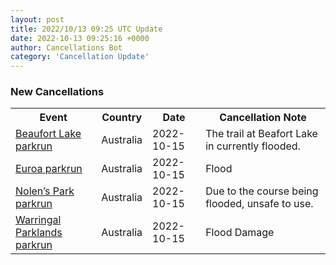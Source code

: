 ```yaml
---
layout: post
title: 2022/10/13 09:25 UTC Update
date: 2022-10-13 09:25:16 +0000
author: Cancellations Bot
category: 'Cancellation Update'
---
```


<h3>New Cancellations</h3>
<div class='hscrollable'>
<table style='width: 100%'>
    <tr>
        <th>Event</th>
        <th>Country</th>
        <th>Date</th>
        <th>Cancellation Note</th>
    </tr>
    <tr>
        <td><a href="https://www.parkrun.com.au/beaufortlake">Beaufort Lake parkrun</a></td>
        <td>Australia</td>
        <td>2022-10-15</td>
        <td>The trail at Beafort Lake in currently flooded.</td>
    </tr>
    <tr>
        <td><a href="https://www.parkrun.com.au/euroa">Euroa parkrun</a></td>
        <td>Australia</td>
        <td>2022-10-15</td>
        <td>Flood</td>
    </tr>
    <tr>
        <td><a href="https://www.parkrun.com.au/nolenspark">Nolen’s Park parkrun</a></td>
        <td>Australia</td>
        <td>2022-10-15</td>
        <td>Due to the course being flooded, unsafe to use.</td>
    </tr>
    <tr>
        <td><a href="https://www.parkrun.com.au/warringalparklands">Warringal Parklands parkrun</a></td>
        <td>Australia</td>
        <td>2022-10-15</td>
        <td>Flood Damage</td>
    </tr>
</table>
</div>

